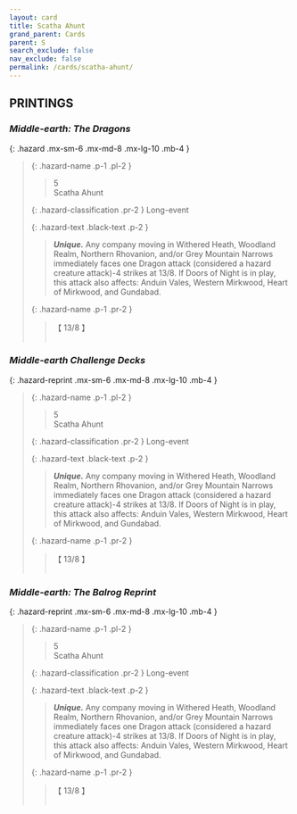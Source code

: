 ```yaml
---
layout: card
title: Scatha Ahunt
grand_parent: Cards
parent: S
search_exclude: false
nav_exclude: false
permalink: /cards/scatha-ahunt/
---
```


## PRINTINGS


### _Middle-earth: The Dragons_

{: .hazard .mx-sm-6 .mx-md-8 .mx-lg-10 .mb-4 }
> {: .hazard-name .p-1 .pl-2 }
> > <div class="hazard-mp">5</div>
> > <div class="card-name">Scatha Ahunt</div>
>
> {: .hazard-classification .pr-2 }
> Long-event
>
> {: .hazard-text .black-text .p-2 }
> > _**Unique.**_ Any company moving in Withered Heath, Woodland Realm, Northern Rhovanion, and/or Grey Mountain Narrows immediately faces one Dragon attack (considered a hazard creature attack)-4 strikes at 13/8. If Doors of Night is in play, this attack also affects: Anduin Vales, Western Mirkwood, Heart of Mirkwood, and Gundabad. 
>
> {: .hazard-name .p-1 .pr-2 }
> > <div class="card-shield">【 13/8 】</div>
> > <div class="card-corruption">&nbsp;</div>

### _Middle-earth Challenge Decks_

{: .hazard-reprint .mx-sm-6 .mx-md-8 .mx-lg-10 .mb-4 }
> {: .hazard-name .p-1 .pl-2 }
> > <div class="hazard-mp">5</div>
> > <div class="card-name">Scatha Ahunt</div>
>
> {: .hazard-classification .pr-2 }
> Long-event
>
> {: .hazard-text .black-text .p-2 }
> > _**Unique.**_ Any company moving in Withered Heath, Woodland Realm, Northern Rhovanion, and/or Grey Mountain Narrows immediately faces one Dragon attack (considered a hazard creature attack)-4 strikes at 13/8. If Doors of Night is in play, this attack also affects: Anduin Vales, Western Mirkwood, Heart of Mirkwood, and Gundabad. 
>
> {: .hazard-name .p-1 .pr-2 }
> > <div class="card-shield">【 13/8 】</div>
> > <div class="card-corruption-white">&nbsp;</div>

### _Middle-earth: The Balrog Reprint_

{: .hazard-reprint .mx-sm-6 .mx-md-8 .mx-lg-10 .mb-4 }
> {: .hazard-name .p-1 .pl-2 }
> > <div class="hazard-mp">5</div>
> > <div class="card-name">Scatha Ahunt</div>
>
> {: .hazard-classification .pr-2 }
> Long-event
>
> {: .hazard-text .black-text .p-2 }
> > _**Unique.**_ Any company moving in Withered Heath, Woodland Realm, Northern Rhovanion, and/or Grey Mountain Narrows immediately faces one Dragon attack (considered a hazard creature attack)-4 strikes at 13/8. If Doors of Night is in play, this attack also affects: Anduin Vales, Western Mirkwood, Heart of Mirkwood, and Gundabad. 
>
> {: .hazard-name .p-1 .pr-2 }
> > <div class="card-shield">【 13/8 】</div>
> > <div class="card-corruption-white">&nbsp;</div>
